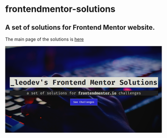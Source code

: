 # frontendmentor-solutions

## A set of solutions for Frontend Mentor website.

The main page of the solutions is [here](https://leonardof02.github.io/frontendmentor-solutions/)

![Project Image](./src/assets/main-page-demo.png)
